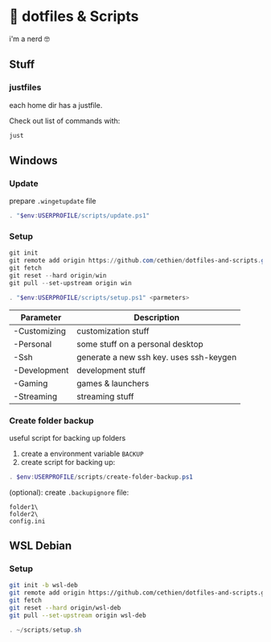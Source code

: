 # :page_facing_up: dotfiles & Scripts

i'm a nerd :nerd_face:

## Stuff

### justfiles

each home dir has a justfile.

Check out list of commands with:

```sh
just
```

## Windows

### Update

prepare `.wingetupdate` file

```powershell
. "$env:USERPROFILE/scripts/update.ps1"
```

### Setup

```powershell
git init
git remote add origin https://github.com/cethien/dotfiles-and-scripts.git
git fetch
git reset --hard origin/win
git pull --set-upstream origin win
```

```powershell
. "$env:USERPROFILE/scripts/setup.ps1" <parmeters>
```

| Parameter    | Description                             |
| ------------ | --------------------------------------- |
| -Customizing | customization stuff                     |
| -Personal    | some stuff on a personal desktop        |
| -Ssh         | generate a new ssh key. uses ssh-keygen |
| -Development | development stuff                       |
| -Gaming      | games & launchers                       |
| -Streaming   | streaming stuff                         |

### Create folder backup

useful script for backing up folders

1. create a environment variable `BACKUP`
2. create script for backing up:

```powershell
. $env:USERPROFILE/scripts/create-folder-backup.ps1
```

(optional): create `.backupignore` file:

```plaintext
folder1\
folder2\
config.ini
```

## WSL Debian

### Setup
```bash
git init -b wsl-deb
git remote add origin https://github.com/cethien/dotfiles-and-scripts.git
git fetch
git reset --hard origin/wsl-deb
git pull --set-upstream origin wsl-deb
```

```powershell
. ~/scripts/setup.sh
```
